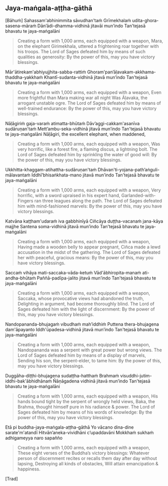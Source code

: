 ## Jaya-maṅgala-aṭṭha-gāthā<a id="jaya-mangala-attha-gatha"></a>

[Bāhuṁ] Sahassam'abhinimmita sāvudhan'taṁ
Grīmekhalaṁ udita-ghora-sasena-māraṁ
Dān’ādi-dhamma-vidhinā jitavāi mun’indo
Tan'tejasā bhavatu te jaya-maṅgalāni

<div class="english">

> Creating a form with 1,000 arms, each equipped with a weapon,
> Mara, on the elephant Girimekhala, uttered a frightening roar together with his troops.
> The Lord of Sages defeated him by means of such qualities as generosity:
> By the power of this, may you have victory blessings.

</div>

Mār'ātirekam'abhiyujjhita-sabba-rattiṁ
Ghoram'pan’āḷavakam-akkhama-thaddha-yakkhaṁ
Khantī-sudanta-vidhinā jitavā mun’indo
Tan'tejasā bhavatu te jaya-maṅgalāni

<div class="english">

> Creating a form with 1,000 arms, each equipped with a weapon,
> Even more frightful than Mara making war all night
> Was Āḷavaka, the arrogant unstable ogre.
> The Lord of Sages defeated him by means of well-trained endurance:
> By the power of this, may you have victory blessings.

</div>

Nāḷāgiriṁ gaja-varaṁ atimatta-bhūtaṁ
Dāv’aggi-cakkam'asanīva sudāruṇan'taṁ
Mett’ambu-seka-vidhinā jitavā mun’indo
Tan'tejasā bhavatu te jaya-maṅgalāni
Nāḷāgiri, the excellent elephant, when maddened,

<div class="english">

> Creating a form with 1,000 arms, each equipped with a weapon,
> Was very horrific, like a forest fire, a flaming discus, a lightning bolt.
> The Lord of Sages defeated him by sprinkling the water of good will:
> By the power of this, may you have victory blessings.

</div>

Ukkhitta-khaggam-atihattha-sudāruṇan'taṁ
Dhāvan'ti-yojana-path’aṅguli-mālavantaṁ
Iddhī’bhisaṅkhata-mano jitavā mun’indo
Tan'tejasā bhavatu te jaya-maṅgalāni

<div class="english">

> Creating a form with 1,000 arms, each equipped with a weapon,
> Very horrific, with a sword upraised in his expert hand,
> Garlanded-with-Fingers ran three leagues along the path.
> The Lord of Sages defeated him with mind-fashioned marvels:
> By the power of this, may you have victory blessings.

</div>

Katvāna kaṭṭham'udaraṁ iva gabbhinīyā
Ciñcāya duṭṭha-vacanaṁ jana-kāya majjhe
Santena soma-vidhinā jitavā mun’indo
Tan'tejasā bhavatu te jaya-maṅgalāni

<div class="english">

> Creating a form with 1,000 arms, each equipped with a weapon,
> Having made a wooden belly to appear pregnant,
> Ciñca made a lewd accusation in the midst of the gathering.
> The Lord of Sages defeated her with peaceful, gracious means:
> By the power of this, may you have victory blessings.

</div>

Saccaṁ vihāya mati-saccaka-vāda-ketuṁ
Vād'ābhiropita-manaṁ ati-andha-bhūtaṁ
Paññā-padīpa-jalito jitavā mun’indo
Tan'tejasā bhavatu te jaya-maṅgalāni

<div class="english">

> Creating a form with 1,000 arms, each equipped with a weapon,
> Saccaka, whose provocative views had abandoned the truth,
> Delighting in argument, had become thoroughly blind.
> The Lord of Sages defeated him with the light of discernment:
> By the power of this, may you have victory blessings.

</div>

Nandopananda-bhujagaṁ vibudhaṁ mah’iddhiṁ
Puttena thera-bhujagena dam'āpayanto
Iddh'ūpadesa-vidhinā jitavā mun’indo
Tan'tejasā bhavatu te jaya-maṅgalāni

<div class="english">

> Creating a form with 1,000 arms, each equipped with a weapon,
> Nandopananda was a serpent with great power but wrong views.
> The Lord of Sages defeated him by means of a display of marvels,
> Sending his son, the serpent-elder, to tame him:
> By the power of this, may you have victory blessings.

</div>

Duggāha-diṭṭhi-bhujagena sudaṭṭha-hatthaṁ
Brahmaṁ visuddhi-jutim-iddhi-bak'ābhidhānaṁ
Ñāṇāgadena vidhinā jitavā mun’indo
Tan'tejasā bhavatu te jaya-maṅgalāni

<div class="english">

> Creating a form with 1,000 arms, each equipped with a weapon,
> His hands bound tight by the serpent of wrongly held views,
> Baka, the Brahma, thought himself pure in his radiance & power.
> The Lord of Sages defeated him by means of his words of knowledge:
> By the power of this, may you have victory blessings.

</div>

Etā pi buddha-jaya-maṅgala-aṭṭha-gāthā
Yo vācano dina-dine sarate'm'atandī
Hitvān’aneka-vividhāni c’upaddavāni
Mokkhaṁ sukhaṁ adhigameyya naro sapañño

<div class="english">

> Creating a form with 1,000 arms, each equipped with a weapon,
> These eight verses of the Buddha’s victory blessings:
> Whatever person of discernment recites or recalls them day after day without lapsing,
> Destroying all kinds of obstacles,
> Will attain emancipation & happiness.

</div>

[Trad]
